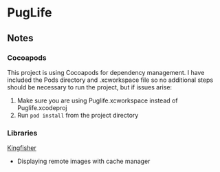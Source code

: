 # PugLife

## Notes


### Cocoapods
This project is using Cocoapods for dependency management. I have included the Pods directory and .xcworkspace file so no additional steps should be necessary to run the project, but if issues arise:
1. Make sure you are using Puglife.xcworkspace instead of Puglife.xcodeproj
2. Run `pod install` from the project directory

### Libraries

[Kingfisher](https://github.com/onevcat/Kingfisher)
- Displaying remote images with cache manager
